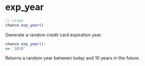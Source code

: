 # exp_year

```js
// usage
chance.exp_year()
```

Generate a random credit card expiration year.

```js
chance.exp_year();
=> '2018'
```

Returns a random year between today and 10 years in the future.

